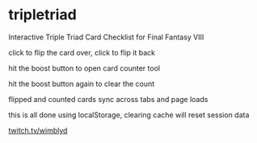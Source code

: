 # tripletriad

Interactive Triple Triad Card Checklist for Final Fantasy VIII

click to flip the card over, click to flip it back

hit the boost button to open card counter tool

hit the boost button again to clear the count

flipped and counted cards sync across tabs and page loads 

this is all done using localStorage, clearing cache will reset session data

<a href="https://www.twitch.tv/wimblyd">twitch.tv/wimblyd</a>
